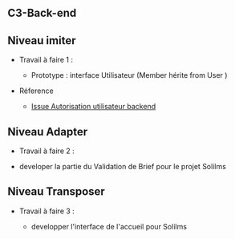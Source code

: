 ## C3-Back-end 


## Niveau imiter
  
-  Travail à faire 1 :
     - Prototype : interface Utilisateur (Member hérite from User )
  
- Réference 
  
   - [Issue Autorisation utilisateur backend ](https://github.com/labs-web/prototype/issues/41)
## Niveau Adapter 
 - Travail à faire 2 :
  
  - developer la partie du  Validation de Brief    pour le projet Solilms 

## Niveau Transposer

- Travail à faire 3 :
  
  - developper l'interface de l'accueil  pour Solilms 

